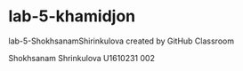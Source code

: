 # lab-5-khamidjon
lab-5-ShokhsanamShirinkulova created by GitHub Classroom

Shokhsanam Shrinkulova
U1610231
002

